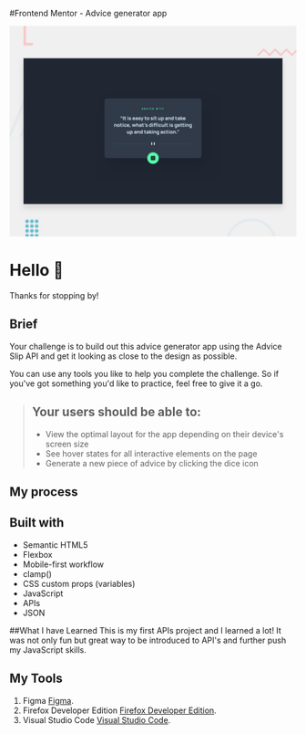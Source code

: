 #Frontend Mentor - Advice generator app

![Design preview for the Advice generator app coding challenge](./design/desktop-preview.jpg)


# Hello 👋

Thanks for stopping by!

## Brief

Your challenge is to build out this advice generator app using the Advice Slip API and get it looking as close to the design as possible.

You can use any tools you like to help you complete the challenge. So if you've got something you'd like to practice, feel free to give it a go.

> ## Your users should be able to:
> - View the optimal layout for the app depending on their device's screen size
> - See hover states for all interactive elements on the page
> - Generate a new piece of advice by clicking the dice icon

## My process
## Built with
* Semantic HTML5
* Flexbox
* Mobile-first workflow
* clamp()
* CSS custom props (variables)
* JavaScript
* APIs
* JSON

##What I have Learned
This is my first APIs project and I learned a lot! It was not only fun but great way to be introduced to API's and further push my JavaScript skills.

## My Tools
1. Figma [Figma](https://www.figma.com/ "Figma").
2. Firefox Developer Edition [Firefox Developer Edition](https://www.mozilla.org/en-US/firefox/developer/ "Firefox Developer Edition").
3. Visual Studio Code [Visual Studio Code](https://code.visualstudio.com/ "Visual Studio Code").
